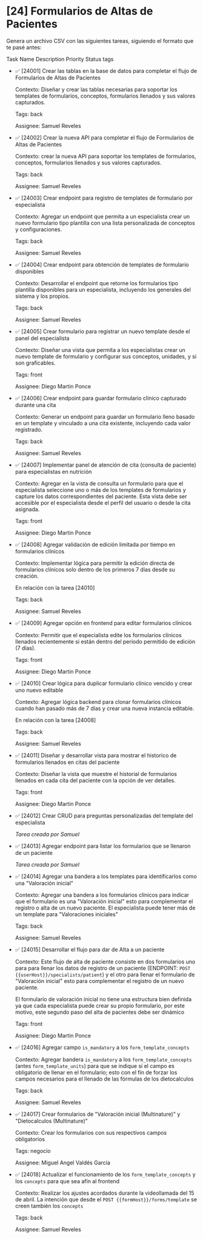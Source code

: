 # [24] Formularios de Altas de Pacientes

Genera un archivo CSV con las siguientes tareas, siguiendo el formato que te pasé antes:

Task Name Description Priority Status tags

- ✅ [24001] Crear las tablas en la base de datos para completar el flujo de Formularios de Altas de Pacientes

  Contexto: Diseñar y crear las tablas necesarias para soportar los templates de formularios, conceptos, formularios llenados y sus valores capturados.

  Tags: back

  Assignee: Samuel Reveles

- ✅ [24002] Crear la nueva API para completar el flujo de Formularios de Altas de Pacientes

  Contexto: crear la nueva API para soportar los templates de formularios, conceptos, formularios llenados y sus valores capturados.

  Tags: back

  Assignee: Samuel Reveles

- ✅ [24003] Crear endpoint para registro de templates de formulario por especialista

  Contexto: Agregar un endpoint que permita a un especialista crear un nuevo formulario tipo plantilla con una lista personalizada de conceptos y configuraciones.

  Tags: back

  Assignee: Samuel Reveles

- ✅ [24004] Crear endpoint para obtención de templates de formulario disponibles

  Contexto: Desarrollar el endpoint que retorne los formularios tipo plantilla disponibles para un especialista, incluyendo los generales del sistema y los propios.

  Tags: back

  Assignee: Samuel Reveles

- ✅ [24005] Crear formulario para registrar un nuevo template desde el panel del especialista

  Contexto: Diseñar una vista que permita a los especialistas crear un nuevo template de formulario y configurar sus conceptos, unidades, y si son graficables.

  Tags: front

  Assignee: Diego Martin Ponce

- ✅ [24006] Crear endpoint para guardar formulario clí­nico capturado durante una cita

  Contexto: Generar un endpoint para guardar un formulario lleno basado en un template y vinculado a una cita existente, incluyendo cada valor registrado.

  Tags: back

  Assignee: Samuel Reveles

- ✅ [24007] Implementar panel de atención de cita (consulta de paciente) para especialistas en nutrición

  Contexto: Agregar en la vista de consulta un formulario para que el especialista seleccione uno o más de los templates de formularios y capture los datos correspondientes del paciente. Esta vista debe ser accesible por el especialista desde el perfil del usuario o desde la cita asignada.

  Tags: front

  Assignee: Diego Martin Ponce

- ✅ [24008] Agregar validación de edición limitada por tiempo en formularios clí­nicos

  Contexto: Implementar lógica para permitir la edición directa de formularios clí­nicos solo dentro de los primeros 7 días desde su creación.

  En relación con la tarea [24010]

  Tags: back

  Assignee: Samuel Reveles

- ✅ [24009] Agregar opción en frontend para editar formularios clí­nicos

  Contexto: Permitir que el especialista edite los formularios clí­nicos llenados recientemente si están dentro del periodo permitido de edición (7 días).

  Tags: front

  Assignee: Diego Martin Ponce

- ✅ [24010] Crear lógica para duplicar formulario clí­nico vencido y crear uno nuevo editable

  Contexto: Agregar lógica backend para clonar formularios clí­nicos cuando han pasado más de 7 días y crear una nueva instancia editable.

  En relación con la tarea [24008]

  Tags: back

  Assignee: Samuel Reveles

- ✅ [24011] Diseñar y desarrollar vista para mostrar el historico de formularios llenados en citas del paciente

  Contexto: Diseñar la vista que muestre el historial de formularios llenados en cada cita del paciente con la opción de ver detalles.

  Tags: front

  Assignee: Diego Martin Ponce

- ✅ [24012] Crear CRUD para preguntas personalizadas del template del especialista

  _Tarea creada por Samuel_

- ✅ [24013] Agregar endpoint para listar los formularios que se llenaron de un paciente

  _Tarea creada por Samuel_

- ✅ [24014] Agregar una bandera a los templates para identificarlos como una "Valoración inicial"

  Contexto: Agregar una bandera a los formularios clí­nicos para indicar que el formulario es una "Valoración inicial" esto para complementar el registro o alta de un nuevo paciente. El especialista puede tener más de un template para "Valoraciones iniciales"

  Tags: back

  Assignee: Samuel Reveles

- ✅ [24015] Desarrollar el flujo para dar de Alta a un paciente

  Contexto: Este flujo de alta de paciente consiste en dos formularios uno para para llenar los datos de registro de un paciente (ENDPOINT: `POST {{userHost}}/specialists/patient`) y el otro para llenar el formulario de "Valoración inicial" esto para complementar el registro de un nuevo paciente.

  El formulario de valoración inicial no tiene una estructura bien definida ya que cada especialista puede crear su propio formulario, por este motivo, este segundo paso del alta de pacientes debe ser dinámico

  Tags: front

  Assignee: Diego Martin Ponce

- ✅ [24016] Agregar campo `is_mandatory` a los `form_template_concepts`

  Contexto: Agregar bandera `is_mandatory` a los `form_template_concepts` (antes `form_template_units`) para que se indique si el campo es obligatorio de llenar en el formulario; esto con el fin de forzar los campos necesarios para el llenado de las fórmulas de los dietocalculos

  Tags: back

  Assignee: Samuel Reveles

- ✅ [24017] Crear formularios de "Valoración inicial (Multinature)" y "Dietocalculos (Multinature)"

  Contexto: Crear los formularios con sus respectivos campos obligatorios

  Tags: negocio

  Assignee: Miguel Angel Valdés García

- ✅ [24018] Actualizar el funcionamiento de los `form_template_concepts` y los `concepts` para que sea afín al frontend

  Contexto: Realizar los ajustes acordados durante la videollamada del 15 de abril. La intención que desde el `POST {{formHost}}/forms/template` se creen también los `concepts`

  Tags: back

  Assignee: Samuel Reveles
